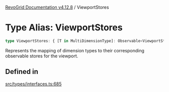 [RevoGrid Documentation v4.12.8](README.md) / ViewportStores

# Type Alias: ViewportStores

```ts
type ViewportStores: { [T in MultiDimensionType]: Observable<ViewportState> };
```

Represents the mapping of dimension types to their corresponding observable stores for the viewport.

## Defined in

[src/types/interfaces.ts:685](https://github.com/revolist/revogrid/blob/c3ca1940d3bbc95c0549378ff25b8d267352be31/src/types/interfaces.ts#L685)
